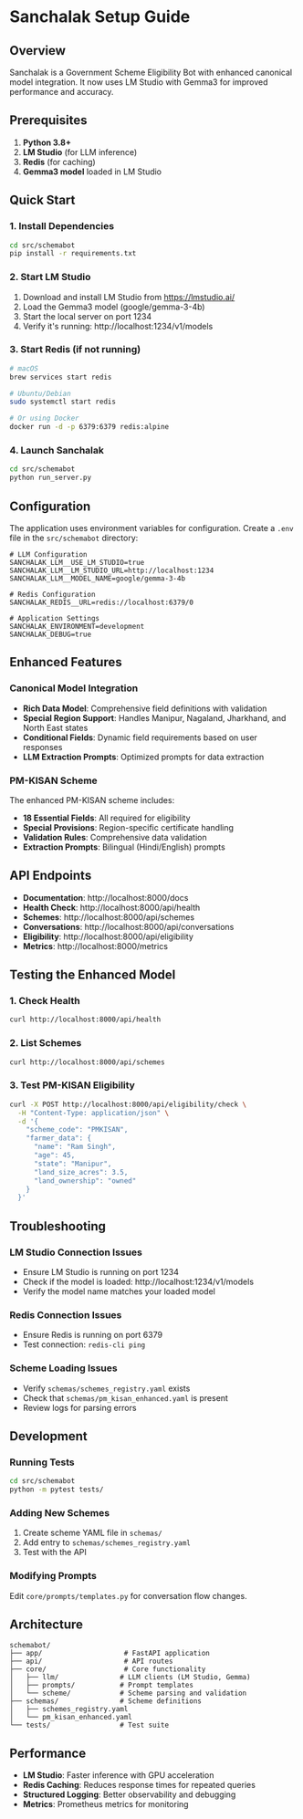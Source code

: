 # Sanchalak Setup Guide

## Overview
Sanchalak is a Government Scheme Eligibility Bot with enhanced canonical model integration. It now uses LM Studio with Gemma3 for improved performance and accuracy.

## Prerequisites

1. **Python 3.8+**
2. **LM Studio** (for LLM inference)
3. **Redis** (for caching)
4. **Gemma3 model** loaded in LM Studio

## Quick Start

### 1. Install Dependencies
```bash
cd src/schemabot
pip install -r requirements.txt
```

### 2. Start LM Studio
1. Download and install LM Studio from https://lmstudio.ai/
2. Load the Gemma3 model (google/gemma-3-4b)
3. Start the local server on port 1234
4. Verify it's running: http://localhost:1234/v1/models

### 3. Start Redis (if not running)
```bash
# macOS
brew services start redis

# Ubuntu/Debian
sudo systemctl start redis

# Or using Docker
docker run -d -p 6379:6379 redis:alpine
```

### 4. Launch Sanchalak
```bash
cd src/schemabot
python run_server.py
```

## Configuration

The application uses environment variables for configuration. Create a `.env` file in the `src/schemabot` directory:

```env
# LLM Configuration
SANCHALAK_LLM__USE_LM_STUDIO=true
SANCHALAK_LLM__LM_STUDIO_URL=http://localhost:1234
SANCHALAK_LLM__MODEL_NAME=google/gemma-3-4b

# Redis Configuration
SANCHALAK_REDIS__URL=redis://localhost:6379/0

# Application Settings
SANCHALAK_ENVIRONMENT=development
SANCHALAK_DEBUG=true
```

## Enhanced Features

### Canonical Model Integration
- **Rich Data Model**: Comprehensive field definitions with validation
- **Special Region Support**: Handles Manipur, Nagaland, Jharkhand, and North East states
- **Conditional Fields**: Dynamic field requirements based on user responses
- **LLM Extraction Prompts**: Optimized prompts for data extraction

### PM-KISAN Scheme
The enhanced PM-KISAN scheme includes:
- **18 Essential Fields**: All required for eligibility
- **Special Provisions**: Region-specific certificate handling
- **Validation Rules**: Comprehensive data validation
- **Extraction Prompts**: Bilingual (Hindi/English) prompts

## API Endpoints

- **Documentation**: http://localhost:8000/docs
- **Health Check**: http://localhost:8000/api/health
- **Schemes**: http://localhost:8000/api/schemes
- **Conversations**: http://localhost:8000/api/conversations
- **Eligibility**: http://localhost:8000/api/eligibility
- **Metrics**: http://localhost:8000/metrics

## Testing the Enhanced Model

### 1. Check Health
```bash
curl http://localhost:8000/api/health
```

### 2. List Schemes
```bash
curl http://localhost:8000/api/schemes
```

### 3. Test PM-KISAN Eligibility
```bash
curl -X POST http://localhost:8000/api/eligibility/check \
  -H "Content-Type: application/json" \
  -d '{
    "scheme_code": "PMKISAN",
    "farmer_data": {
      "name": "Ram Singh",
      "age": 45,
      "state": "Manipur",
      "land_size_acres": 3.5,
      "land_ownership": "owned"
    }
  }'
```

## Troubleshooting

### LM Studio Connection Issues
- Ensure LM Studio is running on port 1234
- Check if the model is loaded: http://localhost:1234/v1/models
- Verify the model name matches your loaded model

### Redis Connection Issues
- Ensure Redis is running on port 6379
- Test connection: `redis-cli ping`

### Scheme Loading Issues
- Verify `schemas/schemes_registry.yaml` exists
- Check that `schemas/pm_kisan_enhanced.yaml` is present
- Review logs for parsing errors

## Development

### Running Tests
```bash
cd src/schemabot
python -m pytest tests/
```

### Adding New Schemes
1. Create scheme YAML file in `schemas/`
2. Add entry to `schemas/schemes_registry.yaml`
3. Test with the API

### Modifying Prompts
Edit `core/prompts/templates.py` for conversation flow changes.

## Architecture

```
schemabot/
├── app/                    # FastAPI application
├── api/                    # API routes
├── core/                   # Core functionality
│   ├── llm/               # LLM clients (LM Studio, Gemma)
│   ├── prompts/           # Prompt templates
│   └── scheme/            # Scheme parsing and validation
├── schemas/               # Scheme definitions
│   ├── schemes_registry.yaml
│   └── pm_kisan_enhanced.yaml
└── tests/                 # Test suite
```

## Performance

- **LM Studio**: Faster inference with GPU acceleration
- **Redis Caching**: Reduces response times for repeated queries
- **Structured Logging**: Better observability and debugging
- **Metrics**: Prometheus metrics for monitoring 